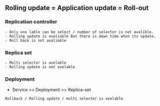 ## Rolling update = Application update = Roll-out

### Replication controller

```
- Only one lable can be select / number of selector is not avalible.
- Rolling update is avaliable But there is down time when its update.
- Roll back is not avaliable
```

### Replica set 
```
- Multi selector is avelable
- Rolling update is not avelable
```

### Deployment

- Service >> Deployment >> Replica-set
```
Rollback / Rolling update / multi selector is avelable
```
